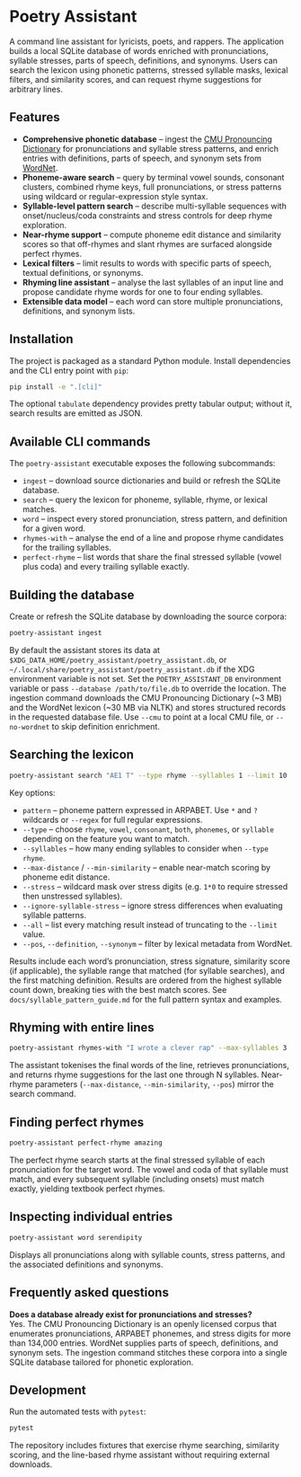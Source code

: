 # Poetry Assistant

A command line assistant for lyricists, poets, and rappers. The application builds a local SQLite database of words enriched with pronunciations, syllable stresses, parts of speech, definitions, and synonyms. Users can search the lexicon using phonetic patterns, stressed syllable masks, lexical filters, and similarity scores, and can request rhyme suggestions for arbitrary lines.

## Features

* **Comprehensive phonetic database** – ingest the [CMU Pronouncing Dictionary](https://github.com/cmusphinx/cmudict) for pronunciations and syllable stress patterns, and enrich entries with definitions, parts of speech, and synonym sets from [WordNet](https://wordnet.princeton.edu/).
* **Phoneme-aware search** – query by terminal vowel sounds, consonant clusters, combined rhyme keys, full pronunciations, or stress patterns using wildcard or regular-expression style syntax.
* **Syllable-level pattern search** – describe multi-syllable sequences with onset/nucleus/coda constraints and stress controls for deep rhyme exploration.
* **Near-rhyme support** – compute phoneme edit distance and similarity scores so that off-rhymes and slant rhymes are surfaced alongside perfect rhymes.
* **Lexical filters** – limit results to words with specific parts of speech, textual definitions, or synonyms.
* **Rhyming line assistant** – analyse the last syllables of an input line and propose candidate rhyme words for one to four ending syllables.
* **Extensible data model** – each word can store multiple pronunciations, definitions, and synonym lists.

## Installation

The project is packaged as a standard Python module. Install dependencies and the CLI entry point with `pip`:

```bash
pip install -e ".[cli]"
```

The optional `tabulate` dependency provides pretty tabular output; without it, search results are emitted as JSON.

## Available CLI commands

The `poetry-assistant` executable exposes the following subcommands:

* `ingest` – download source dictionaries and build or refresh the SQLite database.
* `search` – query the lexicon for phoneme, syllable, rhyme, or lexical matches.
* `word` – inspect every stored pronunciation, stress pattern, and definition for a given word.
* `rhymes-with` – analyse the end of a line and propose rhyme candidates for the trailing syllables.
* `perfect-rhyme` – list words that share the final stressed syllable (vowel plus coda) and every trailing syllable exactly.

## Building the database

Create or refresh the SQLite database by downloading the source corpora:

```bash
poetry-assistant ingest
```

By default the assistant stores its data at
`$XDG_DATA_HOME/poetry_assistant/poetry_assistant.db`, or
`~/.local/share/poetry_assistant/poetry_assistant.db` if the XDG environment
variable is not set. Set the `POETRY_ASSISTANT_DB` environment variable or pass
`--database /path/to/file.db` to override the location. The ingestion command
downloads the CMU Pronouncing Dictionary (~3 MB) and the WordNet lexicon (~30
MB via NLTK) and stores structured records in the requested database file. Use
`--cmu` to point at a local CMU file, or `--no-wordnet` to skip definition
enrichment.

## Searching the lexicon

```bash
poetry-assistant search "AE1 T" --type rhyme --syllables 1 --limit 10
```

Key options:

* `pattern` – phoneme pattern expressed in ARPABET. Use `*` and `?` wildcards or `--regex` for full regular expressions.
* `--type` – choose `rhyme`, `vowel`, `consonant`, `both`, `phonemes`, or `syllable` depending on the feature you want to match.
* `--syllables` – how many ending syllables to consider when `--type rhyme`.
* `--max-distance` / `--min-similarity` – enable near-match scoring by phoneme edit distance.
* `--stress` – wildcard mask over stress digits (e.g. `1*0` to require stressed then unstressed syllables).
* `--ignore-syllable-stress` – ignore stress differences when evaluating syllable patterns.
* `--all` – list every matching result instead of truncating to the `--limit` value.
* `--pos`, `--definition`, `--synonym` – filter by lexical metadata from WordNet.

Results include each word’s pronunciation, stress signature, similarity score (if applicable), the syllable range that matched (for syllable searches), and the first matching definition. Results are ordered from the highest syllable count down, breaking ties with the best match scores. See `docs/syllable_pattern_guide.md` for the full pattern syntax and examples.

## Rhyming with entire lines

```bash
poetry-assistant rhymes-with "I wrote a clever rap" --max-syllables 3
```

The assistant tokenises the final words of the line, retrieves pronunciations, and returns rhyme suggestions for the last one through N syllables. Near-rhyme parameters (`--max-distance`, `--min-similarity`, `--pos`) mirror the search command.

## Finding perfect rhymes

```bash
poetry-assistant perfect-rhyme amazing
```

The perfect rhyme search starts at the final stressed syllable of each pronunciation for the target word. The vowel and coda of that syllable must match, and every subsequent syllable (including onsets) must match exactly, yielding textbook perfect rhymes.

## Inspecting individual entries

```bash
poetry-assistant word serendipity
```

Displays all pronunciations along with syllable counts, stress patterns, and the associated definitions and synonyms.

## Frequently asked questions

**Does a database already exist for pronunciations and stresses?**  
Yes. The CMU Pronouncing Dictionary is an openly licensed corpus that enumerates pronunciations, ARPABET phonemes, and stress digits for more than 134,000 entries. WordNet supplies parts of speech, definitions, and synonym sets. The ingestion command stitches these corpora into a single SQLite database tailored for phonetic exploration.

## Development

Run the automated tests with `pytest`:

```bash
pytest
```

The repository includes fixtures that exercise rhyme searching, similarity scoring, and the line-based rhyme assistant without requiring external downloads.
